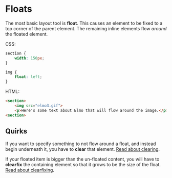 # Floats

The most basic layout tool is **float**.
This causes an element to be fixed to a top corner of the parent element.
The remaining inline elements flow _around_ the floated element.

CSS:

```css
section {
    width: 150px;
}

img {
    float: left;
}
```

HTML:

```html
<section>
    <img src="elmo3.gif">
    <p>Here's some text about Elmo that will flow around the image.</p>
<section>
```

## Quirks

If you want to specify something to not flow around a float, and instead begin underneath it, you have to **clear** that element.
[Read about clearing](http://learnlayout.com/clear.html).

If your floated item is bigger than the un-floated content, you will have to **clearfix** the containing element so that it grows to be the size of the float. [Read about clearfixing](http://learnlayout.com/clearfix.html).
